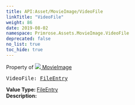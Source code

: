 ```yaml
---
title: API:Asset/MovieImage/VideoFile
linkTitle: "VideoFile"
weight: 86
date: 2019-08-02
namespace: Primrose.Assets.MovieImage.VideoFile
deprecated: false
no_list: true
toc_hide: true
---
```

Property of <a href="/docs/api-reference/Class/MovieImage"><img src="/icons/silk/default.png"/>&nbsp;MovieImage</a>
<pre class="method-declaration">
VideoFile: <a class="type" href="/docs/api-reference/Misc/FileEntry">FileEntry</a></pre>
<b>Value Type: </b>
<a class="type" href="/docs/api-reference/Misc/FileEntry">FileEntry</a>
<br/>
<b>Description: </b>